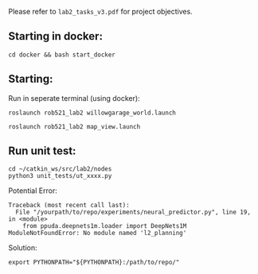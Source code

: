 Please refer to `lab2_tasks_v3.pdf` for project objectives.

## Starting in docker:

```cd docker && bash start_docker```


## Starting: 
Run in seperate terminal (using docker):

```roslaunch rob521_lab2 willowgarage_world.launch```

```roslaunch rob521_lab2 map_view.launch```

## Run unit test:

```
cd ~/catkin_ws/src/lab2/nodes
python3 unit_tests/ut_xxxx.py
```

Potential Error:
```
Traceback (most recent call last):
  File "/yourpath/to/repo/experiments/neural_predictor.py", line 19, in <module>
    from ppuda.deepnets1m.loader import DeepNets1M
ModuleNotFoundError: No module named 'l2_planning'
```

Solution: 
```
export PYTHONPATH="${PYTHONPATH}:/path/to/repo/"
```



